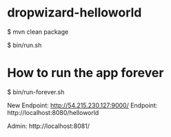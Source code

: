 dropwizard-helloworld
=====================

$ mvn clean package

$ bin/run.sh 

# How to run the app  forever
$ bin/run-forever.sh

New Endpoint: http://54.215.230.127:9000/
Endpoint: http://localhost:8080/helloworld

Admin: http://localhost:8081/

